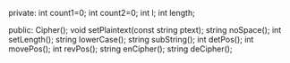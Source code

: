 private:
      int count1=0;
      int count2=0;
      int l;
      int length;

public:
      Cipher();
      void setPlaintext(const string ptext);
      string noSpace();
      int setLength();
      string lowerCase();
      string subString();
      int detPos();
      int movePos();
      int revPos();
      string enCipher();
      string deCipher();
